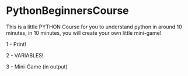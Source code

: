 # PythonBeginnersCourse
This is a little PYTHON Course for you to understand python in around 10 minutes, in 10 minutes, you will create your own little mini-game! 


1 - Print!

2 - VARIABLES!

3 - Mini-Game (in output)
